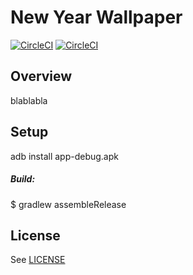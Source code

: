 # New Year Wallpaper
[![CircleCI](https://circleci.com/gh/AlexeyZatsepin/NewYearWallpaper.svg?style=svg&circle-token=70d40f9fddc9ac36370c3f897fbbf0ba41e9e00c)](https://circleci.com/gh/AlexeyZatsepin/NewYearWallpaper)
[![CircleCI](https://circleci.com/gh/AlexeyZatsepin/NewYearWallpaper.svg?style=shield&circle-token=70d40f9fddc9ac36370c3f897fbbf0ba41e9e00c)](https://circleci.com/gh/AlexeyZatsepin/NewYearWallpaper)

## Overview

blablabla

## Setup

adb install app-debug.apk

##### Build:

$ gradlew assembleRelease

## License
See [LICENSE](LICENSE)